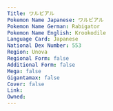 ```yaml
---
﻿Title: ワルビアル
Pokemon Name Japanese: ワルビアル
Pokemon Name German: Rabigator
Pokemon Name English: Krookodile
Language Card: Japanese
National Dex Number: 553
Region: Unova
Regional Form: false
Additional Form: false
Mega: false
Gigantamax: false
Cover: false
Link: 
Owned: 
---
```

